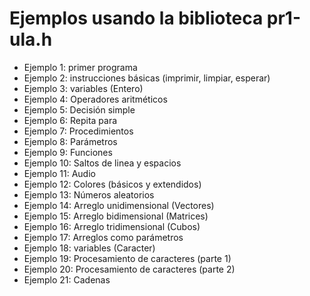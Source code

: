 # Ejemplos usando la biblioteca pr1-ula.h

- Ejemplo  1: primer programa
- Ejemplo  2: instrucciones básicas (imprimir, limpiar, esperar)
- Ejemplo  3: variables (Entero)
- Ejemplo  4: Operadores aritméticos
- Ejemplo  5: Decisión simple
- Ejemplo  6: Repita para
- Ejemplo  7: Procedimientos
- Ejemplo  8: Parámetros
- Ejemplo  9: Funciones
- Ejemplo 10: Saltos de linea y espacios
- Ejemplo 11: Audio
- Ejemplo 12: Colores (básicos y extendidos)
- Ejemplo 13: Números aleatorios
- Ejemplo 14: Arreglo unidimensional (Vectores)
- Ejemplo 15: Arreglo bidimensional (Matrices)
- Ejemplo 16: Arreglo tridimensional (Cubos) 
- Ejemplo 17: Arreglos como parámetros
- Ejemplo 18: variables (Caracter)
- Ejemplo 19: Procesamiento de caracteres (parte 1)
- Ejemplo 20: Procesamiento de caracteres (parte 2)
- Ejemplo 21: Cadenas
